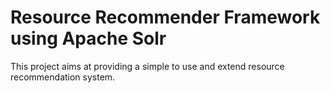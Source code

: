 Resource Recommender Framework using Apache Solr
=========================

This project aims at providing a simple to use and extend resource recommendation system.
